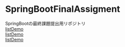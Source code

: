 # SpringBootFinalAssigment
SpringBootの最終課題提出用リポジトリ  
[listDemo](削除機能.mp4)  
[listDemo](更新機能.mp4)  
[listDemo](登録機能.mp4)  
